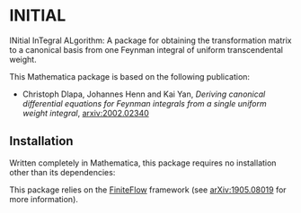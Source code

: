 # INITIAL

INitial InTegral ALgorithm: A package for obtaining the transformation matrix to a canonical basis from one Feynman integral of uniform transcendental weight.

This Mathematica package is based on the following publication:

* Christoph Dlapa, Johannes Henn and Kai Yan, _Deriving canonical differential equations for Feynman integrals from a single uniform weight integral_, [arxiv:2002.02340](https://arxiv.org/abs/2002.02340)


## Installation

Written completely in Mathematica, this package requires no installation other than its dependencies:

This package relies on the [FiniteFlow](https://github.com/peraro/finiteflow) framework (see [arXiv:1905.08019](https://arxiv.org/abs/1905.08019) for more information).
